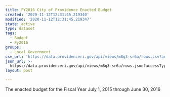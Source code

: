 ```yaml
---
title: FY2016 City of Providence Enacted Budget
created: '2020-11-12T12:31:45.219340'
modified: '2020-11-12T12:31:45.219347'
state: active
type: dataset
tags:
  - Budget
  - Fy2016
groups:
  - Local Government
csv_url: 'https://data.providenceri.gov/api/views/m8q3-sr6a/rows.csv?accessType=DOWNLOAD'
json_url: >-
  https://data.providenceri.gov/api/views/m8q3-sr6a/rows.json?accessType=DOWNLOAD
layout: post

---
```

The enacted budget for the Fiscal Year July 1, 2015 through June 30, 2016

